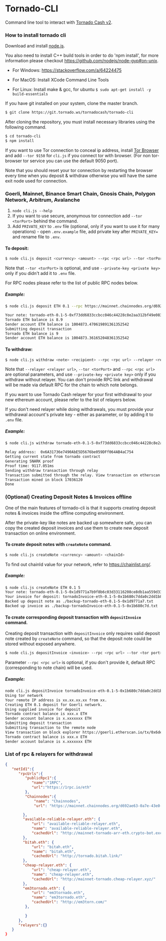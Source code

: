 # Tornado-CLI

Command line tool to interact with [Tornado Cash v2](https://tornadocash2.com).

### How to install tornado cli
Download and install [node.js](https://nodejs.org/en/download/).

You also need to install C++ build tools in order to do 'npm install', for more information please checkout https://github.com/nodejs/node-gyp#on-unix.

- For Windows: https://stackoverflow.com/a/64224475

- For MacOS: Install XCode Command Line Tools

- For Linux: Install make & gcc, for ubuntu `$ sudo apt-get install -y build-essentials`

If you have git installed on your system, clone the master branch.

```bash
$ git clone https://git.tornado.ws/tornadocash/tornado-cli
```

After cloning the repository, you must install necessary libraries using the following command.

```bash
$ cd tornado-cli
$ npm install
```

If you want to use Tor connection to conceal ip address, install [Tor Browser](https://www.torproject.org/download/) and add `--tor 9150` for `cli.js` if you connect tor with browser. (For non tor-browser tor service you can use the default 9050 port).

Note that you should reset your tor connection by restarting the browser every time when you deposit & withdraw otherwise you will have the same exit node used for connection.

### Goerli, Mainnet, Binance Smart Chain, Gnosis Chain, Polygon Network, Arbitrum, Avalanche
1. `node cli.js --help`
2. If you want to use secure, anonymous tor connection add `--tor <torPort>` behind the command.
3. Add `PRIVATE_KEY` to `.env` file (optional, only if you want to use it for many operations) - open `.env.example` file, add private key after `PRIVATE_KEY=` and rename file to `.env`.

#### To deposit:

```bash
$ node cli.js deposit <currency> <amount> --rpc <rpc url> --tor <torPort> --private-key <private key>
```

Note that `--tor <torPort>` is optional, and use `--private-key <private key>` only if you didn't add it to `.env` file.

For RPC nodes please refer to the list of public RPC nodes below.

##### Example:
```bash
$ node cli.js deposit ETH 0.1 --rpc https://mainnet.chainnodes.org/d692ae63-0a7e-43e0-9da9-fe4f4cc6c607 --tor 9150

Your note: tornado-eth-0.1-5-0xf73dd6833ccbcc046c44228c8e2aa312bf49e08389dadc7c65e6a73239867b7ef49c705c4db227e2fadd8489a494b6880bdcb6016047e019d1abec1c7652
Tornado ETH balance is 8.9
Sender account ETH balance is 1004873.470619891361352542
Submitting deposit transaction
Tornado ETH balance is 9
Sender account ETH balance is 1004873.361652048361352542
```

#### To withdraw:

```bash
$ node cli.js withdraw <note> <recipient> --rpc <rpc url> --relayer <relayer url> --tor <torPort> --private-key <private key>
```

Note that `--relayer <relayer url>`, `--tor <torPort>` and `--rpc <rpc url>` are optional parameters, and use `--private-key <private key>` only if you withdraw without relayer.
You can don't provide RPC link and withdrawal will be made via default RPC for the chain to which note belongs.

If you want to use Tornado Cash relayer for your first withdrawal to your new ethereum account, please refer to the list of relayers below.

If you don't need relayer while doing withdrawals, you must provide your withdrawal account's private key - either as parameter, or by adding it to `.env` file.

##### Example:

```bash
$ node cli.js withdraw tornado-eth-0.1-5-0xf73dd6833ccbcc046c44228c8e2aa312bf49e08389dadc7c65e6a73239867b7ef49c705c4db227e2fadd8489a494b6880bdcb6016047e019d1abec1c7652 0x8589427373D6D84E98730D7795D8f6f8731FDA16 --rpc https://mainnet.chainnodes.org/d692ae63-0a7e-43e0-9da9-fe4f4cc6c607 --relayer https://goerli-relay.example.org --tor 9150

Relay address:  0x6A31736e7490AbE5D5676be059DFf064AB4aC754
Getting current state from tornado contract
Generating SNARK proof
Proof time: 9117.051ms
Sending withdraw transaction through relay
Transaction submitted through the relay. View transaction on etherscan https://goerli.etherscan.io/tx/0xcb21ae8cad723818c6bc7273e83e00c8393fcdbe74802ce5d562acad691a2a7b
Transaction mined in block 17036120
Done
```

### (Optional) Creating Deposit Notes & Invoices offline
One of the main features of tornado-cli is that it supports creating deposit notes & invoices inside the offline computing environment.

After the private-key like notes are backed up somewhere safe, you can copy the created deposit invoices and use them to create new deposit transaction on online environment.

#### To create deposit notes with `createNote` command.

```bash
$ node cli.js createNote <currency> <amount> <chainId>
```

To find out chainId value for your network, refer to https://chainlist.org/.

##### Example:

```bash
$ node cli.js createNote ETH 0.1 5
Your note: tornado-eth-0.1-5-0x1d9771a7b9f8b6c03d33116208ce8db1aa559d33e65d22dd2ff78375fc6b635f930536d2432b4bde0178c72cfc79d6b27023c5d9de60985f186b34c18c00
Your invoice for deposit: tornadoInvoice-eth-0.1-5-0x1b680c7dda0c2dd1b85f0fe126d49b16ed594b3cd6d5114db5f4593877a6b84f
Backed up deposit note as ./backup-tornado-eth-0.1-5-0x1d9771a7.txt
Backed up invoice as ./backup-tornadoInvoice-eth-0.1-5-0x1b680c7d.txt
```

#### To create corresponding deposit transaction with `depositInvoice` command.

Creating deposit transaction with `depositInvoice` only requires valid deposit note created by `createNote` command, so that the deposit note could be stored without exposed anywhere.

```bash
$ node cli.js depositInvoice <invoice> --rpc <rpc url> --tor <tor port>
```

Parameter `--rpc <rpc url>` is optional, if you don't provide it, default RPC (corresponding to note chain) will be used.

##### Example:

```bash
node cli.js depositInvoice tornadoInvoice-eth-0.1-5-0x1b680c7dda0c2dd1b85f0fe126d49b16ed594b3cd6d5114db5f4593877a6b84f --rpc https://goerli.infura.io/v3/9aa3d95b3bc440fa88ea12eaa4456161 --tor 9150
Using tor network
Your remote IP address is xx.xx.xx.xx from xx.
Creating ETH 0.1 deposit for Goerli network.
Using supplied invoice for deposit
Tornado contract balance is xxx.x ETH
Sender account balance is x.xxxxxxx ETH
Submitting deposit transaction
Submitting transaction to the remote node
View transaction on block explorer https://goerli.etherscan.io/tx/0x6ded443caed8d6f2666841149532c64bee149a9a8e1070ed4c91a12dd1837747
Tornado contract balance is xxx.x ETH
Sender account balance is x.xxxxxxx ETH
```

### List of rpc & relayers for withdrawal

```json
{
   "netId1":{
      "rpcUrls":{
         "publicRpc1":{
            "name":"1RPC",
            "url":"https://1rpc.io/eth"
         },
         "Chainnodes":{
             "name": "Chainnodes",
             "url": "https://mainnet.chainnodes.org/d692ae63-0a7e-43e0-9da9-fe4f4cc6c607"

        },
        "available-reliable-relayer.eth": {
            "url": "available-reliable-relayer.eth",
            "name": "available-reliable-relayer.eth",
            "cachedUrl": "http://mainnet-tornado-arr-eth.crypto-bot.exchange/"
        },
        "bitah.eth": {
            "url": "bitah.eth",
            "name": "bitah.eth",
            "cachedUrl": "http://tornado.bitah.link/"
        },
        "cheap-relayer.eth": {
            "url": "cheap-relayer.eth",
            "name": "cheap-relayer.eth",
            "cachedUrl": "http://mainnet-tornado.cheap-relayer.xyz/"
        },
        "em3tornado.eth": {
            "url": "em3tornado.eth",
            "name": "em3tornado.eth",
            "cachedUrl": "http://em3torn.com/"
         },
         
         }
      },
      "relayers":{}
   }
}
```
